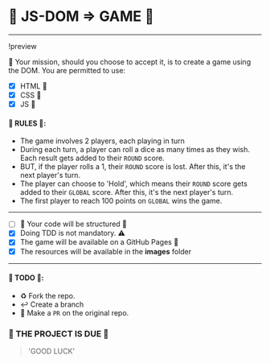 # :game_die: JS-DOM => GAME :game_die:
---
!preview

:scroll: Your mission, should you choose to accept it, is to create a game using the DOM. You are permitted to use:

  * [x] HTML :beer:
  * [x] CSS :beer:
  * [x] JS :beers:

#### :tada: RULES :tada::

* The game involves 2 players, each playing in turn
* During each turn, a player can roll a dice as many times as they wish. Each result gets added to their `ROUND` score.
* BUT, if the player rolls a 1, their `ROUND` score is lost. After this, it's the next player's turn.
* The player can choose to 'Hold', which means their `ROUND` score gets added to their `GLOBAL` score. After this, it's the next player's turn.
* The first player to reach 100 points on `GLOBAL` wins the game.
---
* [ ] :rotating_light: Your code will be structured :file_folder:
* [x] Doing TDD is not mandatory. :warning:
* [x] The game will be available on a GitHub Pages :rocket:
* [x] The resources will be available in the **images** folder

---

#### :construction: TODO :construction::

* :recycle: Fork the repo.
* :leftwards_arrow_with_hook: Create a branch
*  :twisted_rightwards_arrows: Make a `PR` on the original repo.

### :checkered_flag: THE PROJECT IS DUE :checkered_flag:

> 'GOOD LUCK'
